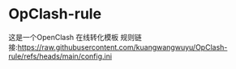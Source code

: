# OpClash-rule
这是一个OpenClash 在线转化模板
规则链接:https://raw.githubusercontent.com/kuangwangwuyu/OpClash-rule/refs/heads/main/config.ini
